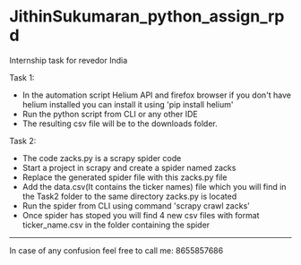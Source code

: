 # JithinSukumaran_python_assign_rpd
Internship task for revedor India

Task 1:
- In the automation script Helium API and firefox browser if you don't have helium installed you can install it using 'pip install helium'
- Run the python script from CLI or any other IDE 
- The resulting csv file will be to the downloads folder.

Task 2:
- The code zacks.py is a scrapy spider code
- Start a project in scrapy and create a spider named zacks
- Replace the generated spider file with this zacks.py file
- Add the data.csv(It contains the ticker names) file which you will find in the Task2 folder to the same directory zacks.py is located
- Run the spider from CLI using command 'scrapy crawl zacks'
- Once spider has stoped you will find 4 new csv files with format ticker_name.csv in the folder containing the spider

---
In case of any confusion feel free to call me:
8655857686
